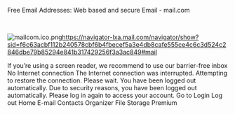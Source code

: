 Free Email Addresses: Web based and secure Email - mail.com

![](../_resources/05f625666ba607af4b88aecce5b69b18.png)

![mailcom.ico.png](../_resources/mailcom.ico.png)https://navigator-lxa.mail.com/navigator/show?sid=f6c63acbf112b240578cbf6b4fbecef5a3e4db8cafe555ce4c6c3d524c2846dbe79b85294e841b317429256f3a3ac849#mail

If you’re using a screen reader, we recommend to use our barrier-free inbox No Internet connection The Internet connection was interrupted. Attempting to restore the connection. Please wait. You have been logged out automatically. Due to security reasons, you have been logged out automatically. Please log in again to access your account. Go to Login Log out Home E-mail Contacts Organizer File Storage Premium